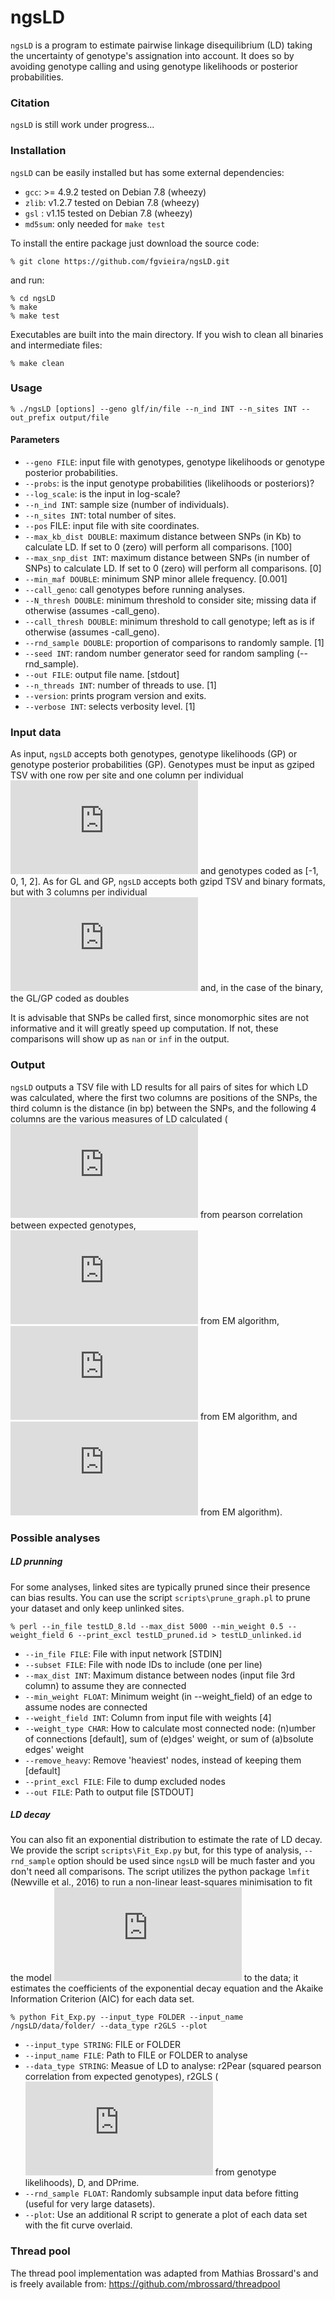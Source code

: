 # ngsLD

`ngsLD` is a program to estimate pairwise linkage disequilibrium (LD) taking the uncertainty of genotype's assignation into account. It does so by avoiding genotype calling and using genotype likelihoods or posterior probabilities.

### Citation

`ngsLD` is still work under progress...

### Installation

`ngsLD` can be easily installed but has some external dependencies:

* `gcc`: >= 4.9.2 tested on Debian 7.8 (wheezy)
* `zlib`: v1.2.7 tested on Debian 7.8 (wheezy)
* `gsl` : v1.15 tested on Debian 7.8 (wheezy)
* `md5sum`: only needed for `make test`

To install the entire package just download the source code:

    % git clone https://github.com/fgvieira/ngsLD.git

and run:

    % cd ngsLD
    % make
    % make test

Executables are built into the main directory. If you wish to clean all binaries and intermediate files:

    % make clean

### Usage

    % ./ngsLD [options] --geno glf/in/file --n_ind INT --n_sites INT --out_prefix output/file

#### Parameters
* `--geno FILE`: input file with genotypes, genotype likelihoods or genotype posterior probabilities.
* `--probs`: is the input genotype probabilities (likelihoods or posteriors)?
* `--log_scale`: is the input in log-scale?
* `--n_ind INT`: sample size (number of individuals).
* `--n_sites INT`: total number of sites.
* `--pos` FILE: input file with site coordinates.
* `--max_kb_dist DOUBLE`: maximum distance between SNPs (in Kb) to calculate LD. If set to 0 (zero) will perform all comparisons. [100]
* `--max_snp_dist INT`: maximum distance between SNPs (in number of SNPs) to calculate LD. If set to 0 (zero) will perform all comparisons. [0]
* `--min_maf DOUBLE`: minimum SNP minor allele frequency. [0.001]
* `--call_geno`: call genotypes before running analyses.
* `--N_thresh DOUBLE`: minimum threshold to consider site; missing data if otherwise (assumes -call_geno).
* `--call_thresh DOUBLE`: minimum threshold to call genotype; left as is if otherwise (assumes -call_geno).
* `--rnd_sample DOUBLE`: proportion of comparisons to randomly sample. [1]
* `--seed INT`: random number generator seed for random sampling (--rnd_sample).
* `--out FILE`: output file name. [stdout]
* `--n_threads INT`: number of threads to use. [1]
* `--version`: prints program version and exits.
* `--verbose INT`: selects verbosity level. [1]

### Input data
As input, `ngsLD` accepts both genotypes, genotype likelihoods (GP) or genotype posterior probabilities (GP). Genotypes must be input as gziped TSV with one row per site and one column per individual ![n_sites.n_ind](http://www.sciweavers.org/tex2img.php?eq=%20%5Cbig%28%20n_%7Bsites%7D%20%5Ctimes%20n_%7Bind%7D%20%5Cbig%29&bc=White&fc=Black&im=jpg&fs=12&ff=mathdesign&edit=0) and genotypes coded as [-1, 0, 1, 2].
As for GL and GP, `ngsLD` accepts both gzipd TSV and binary formats, but with 3 columns per individual ![3.n_sites.n_ind](http://www.sciweavers.org/tex2img.php?eq=%20%5Cbig%28%203%20%5Ctimes%20n_%7Bsites%7D%20%5Ctimes%20n_%7Bind%7D%20%5Cbig%29&bc=White&fc=Black&im=jpg&fs=12&ff=mathdesign&edit=0) and, in the case of the binary, the GL/GP coded as doubles

It is advisable that SNPs be called first, since monomorphic sites are not informative and it will greatly speed up computation. If not, these comparisons will show up as `nan` or `inf` in the output.

### Output
`ngsLD` outputs a TSV file with LD results for all pairs of sites for which LD was calculated, where the first two columns are positions of the SNPs, the third column is the distance (in bp) between the SNPs, and the following 4 columns are the various measures of LD calculated (![r^2](http://www.sciweavers.org/tex2img.php?eq=r%5E2&bc=White&fc=Black&im=jpg&fs=12&ff=mathdesign&edit=0) from pearson correlation between expected genotypes, ![D](http://www.sciweavers.org/tex2img.php?eq=D&bc=White&fc=Black&im=jpg&fs=12&ff=mathdesign&edit=0) from EM algorithm, ![D'](http://www.sciweavers.org/tex2img.php?eq=D%27&bc=White&fc=Black&im=jpg&fs=12&ff=mathdesign&edit=0) from EM algorithm, and ![r^2](http://www.sciweavers.org/tex2img.php?eq=r%5E2&bc=White&fc=Black&im=jpg&fs=12&ff=mathdesign&edit=0) from EM algorithm).

### Possible analyses
##### LD prunning
For some analyses, linked sites are typically pruned since their presence can bias results. You can use the script `scripts\prune_graph.pl` to prune your dataset and only keep unlinked sites.

    % perl --in_file testLD_8.ld --max_dist 5000 --min_weight 0.5 --weight_field 6 --print_excl testLD_pruned.id > testLD_unlinked.id

* `--in_file FILE`: File with input network [STDIN]
* `--subset FILE`: File with node IDs to include (one per line)
* `--max_dist INT`: Maximum distance between nodes (input file 3rd column) to assume they are connected
* `--min_weight FLOAT`: Minimum weight (in --weight_field) of an edge to assume nodes are connected
* `--weight_field INT`: Column from input file with weights [4]
* `--weight_type CHAR`: How to calculate most connected node: (n)umber of connections [default], sum of (e)dges' weight, or sum of (a)bsolute edges' weight
* `--remove_heavy`: Remove 'heaviest' nodes, instead of keeping them [default]
* `--print_excl FILE`: File to dump excluded nodes
* `--out FILE`: Path to output file [STDOUT]


##### LD decay
You can also fit an exponential distribution to estimate the rate of LD decay. We provide the script `scripts\Fit_Exp.py` but, for this type of analysis, `--rnd_sample` option should be used since `ngsLD` will be much faster and you don't need all comparisons. The script utilizes the python package `lmfit` (Newville et al., 2016) to run a non-linear least-squares minimisation to fit the model ![equation](http://www.sciweavers.org/tex2img.php?eq=%5Cbig%28%20LD%20%3D%20LD_0%20%5Ccdot%20e%5E%7Bx%20%5Clambda%7D%20%5Cbig%29&bc=White&fc=Black&im=jpg&fs=12&ff=mathdesign&edit=0) to the data; it estimates the coefficients of the exponential decay equation and the Akaike Information Criterion (AIC) for each data set.

    % python Fit_Exp.py --input_type FOLDER --input_name /ngsLD/data/folder/ --data_type r2GLS --plot

* `--input_type STRING`: FILE or FOLDER
* `--input_name FILE`: Path to FILE or FOLDER to analyse
* `--data_type STRING`: Measue of LD to analyse: r2Pear (squared pearson correlation from expected genotypes), r2GLS (![r^2](http://www.sciweavers.org/tex2img.php?eq=r%5E2&bc=White&fc=Black&im=jpg&fs=12&ff=mathdesign&edit=0) from genotype likelihoods), D, and DPrime.
* `--rnd_sample FLOAT`: Randomly subsample input data before fitting (useful for very large datasets).
* `--plot`: Use an additional R script to generate a plot of each data set with the fit curve overlaid. 

### Thread pool
The thread pool	implementation was adapted from Mathias Brossard's and is freely available from:
https://github.com/mbrossard/threadpool

